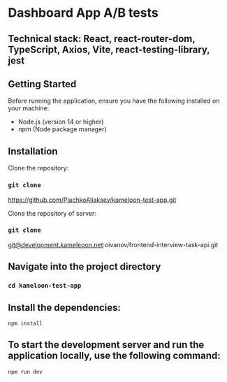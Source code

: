 # Dashboard App A/B tests

## Technical stack: React, react-router-dom, TypeScript, Axios, Vite, react-testing-library, jest

## Getting Started

Before running the application, ensure you have the following installed on your machine:

- Node.js (version 14 or higher)
- npm (Node package manager)

##  Installation

Clone the repository:

### `git clone`

https://github.com/PiachkoAliaksey/kameloon-test-app.git

Clone the repository of server:

### `git clone`

git@development.kameleoon.net:oivanov/frontend-interview-task-api.git

## Navigate into the project directory

### `cd kameloon-test-app`

## Install the dependencies:

`npm install`

## To start the development server and run the application locally, use the following command:

`npm run dev`






